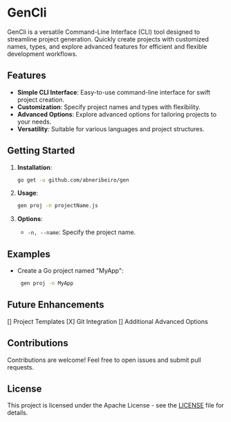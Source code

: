 # GenCli

GenCli is a versatile Command-Line Interface (CLI) tool designed to streamline project generation. Quickly create projects with customized names, types, and explore advanced features for efficient and flexible development workflows.

## Features

- **Simple CLI Interface**: Easy-to-use command-line interface for swift project creation.
- **Customization**: Specify project names and types with flexibility.
- **Advanced Options**: Explore advanced options for tailoring projects to your needs.
- **Versatility**: Suitable for various languages and project structures.

## Getting Started

1. **Installation**:

   ```bash
   go get -u github.com/abneribeiro/gen
   ```

2. **Usage**:

   ```bash
   gen proj -n projectName.js
   ```

3. **Options**:
   - `-n, --name`: Specify the project name.

## Examples

- Create a Go project named "MyApp":
  ```bash
   gen proj -n MyApp
  ```

## Future Enhancements

[] Project Templates
[X] Git Integration
[] Additional Advanced Options

## Contributions

Contributions are welcome! Feel free to open issues and submit pull requests.

## License

This project is licensed under the Apache License - see the [LICENSE](LICENSE) file for details.
